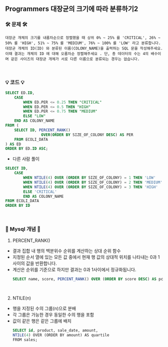 ## Programmers 대장균의 크기에 따라 분류하기2
### 🛠️ 문제 🛠️
```
대장균 개체의 크기를 내름차순으로 정렬했을 때 상위 0% ~ 25% 를 'CRITICAL', 26% ~ 50% 를 'HIGH', 51% ~ 75% 를 'MEDIUM', 76% ~ 100% 를 'LOW' 라고 분류합니다. 대장균 개체의 ID(ID) 와 분류된 이름(COLONY_NAME)을 출력하는 SQL 문을 작성해주세요. 이때 결과는 개체의 ID 에 대해 오름차순 정렬해주세요 . 단, 총 데이터의 수는 4의 배수이며 같은 사이즈의 대장균 개체가 서로 다른 이름으로 분류되는 경우는 없습니다.
```
<br/>

### 💡 코드 💡
```sql
SELECT ED.ID,
    CASE
        WHEN ED.PER <= 0.25 THEN "CRITICAL"
        WHEN ED.PER <= 0.5 THEN "HIGH"
        WHEN ED.PER <= 0.75 THEN "MEDIUM"
        ELSE "LOW"
    END AS COLONY_NAME
FROM (
    SELECT ID, PERCENT_RANK()
                OVER(ORDER BY SIZE_OF_COLONY DESC) AS PER
    FROM ECOLI_DATA
) AS ED
ORDER BY ED.ID ASC;
```
- 다른 사람 풀이
```sql
SELECT ID,
    CASE
        WHEN NTILE(4) OVER (ORDER BY SIZE_OF_COLONY) = 1 THEN 'LOW'
        WHEN NTILE(4) OVER (ORDER BY SIZE_OF_COLONY) = 2 THEN 'MEDIUM'
        WHEN NTILE(4) OVER (ORDER BY SIZE_OF_COLONY) = 3 THEN 'HIGH'
        ELSE 'CRITICAL'
        END AS COLONY_NAME
FROM ECOLI_DATA
ORDER BY ID
```
<br/>

### 📙 Mysql 개념 📙
1. PERCENT_RANK()
- 결과 집합 내 행의 백분위수 순위를 계산하는 상대 순위 함수
- 지정된 순서 열에 있는 모든 값 중에서 현재 행 값의 상대적 위치를 나타내는 0과 1사이의 값을 반환합니다.
- 계산은 순위를 기준으로 하지만 결과는 0과 1사이에서 정규화됩니다.
    ```sql
    SELECT name, score, PERCENT_RANK() OVER (ORDER BY score DESC) AS pct_rank FROM students;
    ```

<br/>

2. NTILE(n)
- 행을 지정된 수의 그룹(n)으로 분배
- 각 그룹은 가능한 경우 동일한 수의 행을 포함
- 값이 같은 행은 같은 그룹에 배치
    ```sql
    SELECT id, product, sale_date, amount,
    NTILE(4) OVER (ORDER BY amount) AS quartile 
    FROM sales;
    ```